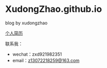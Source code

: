 # XudongZhao.github.io
blog by xudongzhao

[个人简历](https://zhaoxudongtj.github.io/XudongZhao.github.io/)

联系我：

- wechat：zxd921982351
- email：z13072218259@163.com
